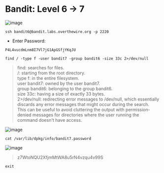 # Bandit: Level 6 -> 7

![image](https://github.com/zkbyqd/Write-ups/assets/90260119/6df34705-335e-4c52-988b-14240866c341)

```
ssh bandit6@bandit.labs.overthewire.org -p 2220
```

- Enter Password:
```
P4L4vucdmLnm8I7Vl7jG1ApGSfjYKqJU
```

```
find / -type f -user bandit7 -group bandit6 -size 33c 2>/dev/null
```

> find: searches for files. \
> /: starting from the root directory. \
> type f: in the entire filesystem. \
> user bandit7: owned by the user bandit7. \
> group bandit6: belonging to the group bandit6. \
> size 33c: having a size of exactly 33 bytes. \
> 2>/dev/null: redirecting error messages to /dev/null, which essentially discards any error messages that might occur during the search. \
> This can be useful to avoid cluttering the output with permission-denied messages for directories where the user running the command doesn't have access.

![image](https://github.com/zkbyqd/Write-ups/assets/90260119/843dac82-65f6-481a-80b4-f99d2ee35bd4)

```
cat /var/lib/dpkg/info/bandit7.password
```

![image](https://github.com/zkbyqd/Write-ups/assets/90260119/c7383a4e-881a-4835-b375-66af89fd2f4b)

> z7WtoNQU2XfjmMtWA8u5rN4vzqu4v99S

```
exit
```
